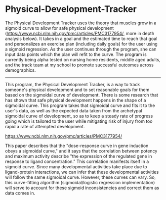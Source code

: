 # Physical-Development-Tracker
The Physical Development Tracker uses the theory that muscles grow in a sigmoid curve to allow for safe physical development (https://www.ncbi.nlm.nih.gov/pmc/articles/PMC3177954/, more in depth analysis below). It takes in a goal and the estimated time to reach that goal and personalizes an exercise plan (including daily goals) for the user using a sigmoid regression. As the user continues through the program, she can input data points which the plan will refit to the curve. The program is currently being alpha tested on nursing home residents, middle aged adults, and the track team at my school to promote successful outcomes across demographics.

--------------------------------------------------------------------------------------------------------------------------------------------------------------------------------

This program, the Physical Development Tracker, is a way to track someone's 
physical development and to set reasonable goals for them based on the 
sigmoidal curve of development. There is some research that has shown that
safe physical development happens in the shape of a sigmoidal curve. This 
program takes that sigmoidal curve and fits it to the user's data, as well as 
the expected data taken from the archetypal sigmoidal curve of development,
so as to keep a steady rate of progress going which is tailored to the user
while mitigating risk of injury from too rapid a rate of attempted development. 

https://www.ncbi.nlm.nih.gov/pmc/articles/PMC3177954/

This paper describes that the "dose-response curve in gene induction obeys a 
sigmoidal curve," and it says that the correlation between potency and maximum 
activity describe "the expression of the regulated gene in response to ligand 
concentration." This correlation manifests itself in a sigmoid curve. Since 
many developmental activities take place due to ligand-protein interactions, we 
can infer that these developmental activities will follow the same sigmoidal 
curve. However, these curves can vary. So, this curve-fitting algorithm 
(sigmoidal/logistic regression implementation) will serve to account for these 
sigmoid inconsistencies and correct them as data comes in. 
